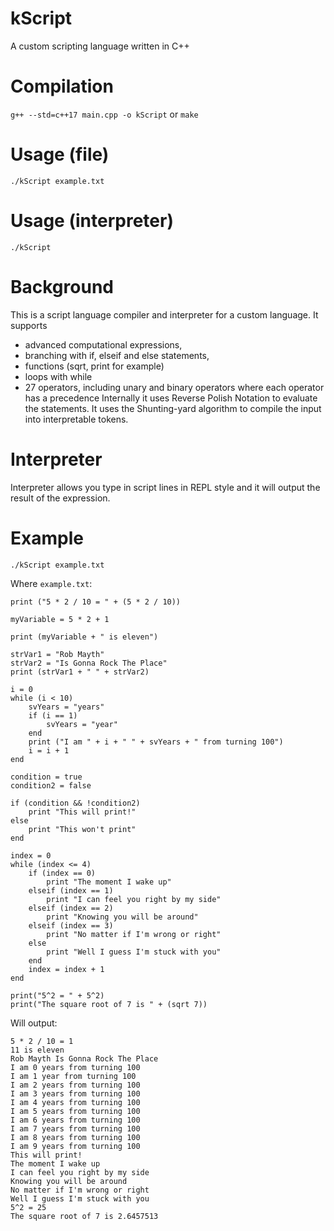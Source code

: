 # kScript
 A custom scripting language written in C++

# Compilation
`g++ --std=c++17 main.cpp -o kScript` or `make`

# Usage (file)
`./kScript example.txt`

# Usage (interpreter)
`./kScript`

# Background
This is a script language compiler and interpreter for a custom language. It supports 
- advanced computational expressions,
- branching with if, elseif and else statements, 
- functions (sqrt, print for example) 
- loops with while
- 27 operators, including unary and binary operators where each operator has a precedence
Internally it uses Reverse Polish Notation to evaluate the statements. It uses the Shunting-yard algorithm to compile
the input into interpretable tokens. 

# Interpreter
Interpreter allows you type in script lines in REPL style and it will output the result of the expression.

# Example

`./kScript example.txt`

Where `example.txt`:

```
print ("5 * 2 / 10 = " + (5 * 2 / 10))

myVariable = 5 * 2 + 1

print (myVariable + " is eleven")

strVar1 = "Rob Mayth"
strVar2 = "Is Gonna Rock The Place"
print (strVar1 + " " + strVar2)

i = 0
while (i < 10)
	svYears = "years"
	if (i == 1)
		svYears = "year"
	end
	print ("I am " + i + " " + svYears + " from turning 100")
	i = i + 1
end

condition = true
condition2 = false

if (condition && !condition2)
	print "This will print!"
else
	print "This won't print"
end

index = 0
while (index <= 4)
	if (index == 0)
		print "The moment I wake up"
	elseif (index == 1)
		print "I can feel you right by my side"
	elseif (index == 2)
		print "Knowing you will be around"
	elseif (index == 3)
		print "No matter if I'm wrong or right"
	else
		print "Well I guess I'm stuck with you"
	end
	index = index + 1
end

print("5^2 = " + 5^2)
print("The square root of 7 is " + (sqrt 7))
```

Will output:

```
5 * 2 / 10 = 1
11 is eleven
Rob Mayth Is Gonna Rock The Place
I am 0 years from turning 100
I am 1 year from turning 100
I am 2 years from turning 100
I am 3 years from turning 100
I am 4 years from turning 100
I am 5 years from turning 100
I am 6 years from turning 100
I am 7 years from turning 100
I am 8 years from turning 100
I am 9 years from turning 100
This will print!
The moment I wake up
I can feel you right by my side
Knowing you will be around
No matter if I'm wrong or right
Well I guess I'm stuck with you
5^2 = 25
The square root of 7 is 2.6457513
```